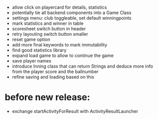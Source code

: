 - allow click on playercard for details, statistics
- potentially tie all backend components into a Game Class
- settings menu: club toggleable, set default winningpoints
- mark statistics and winner in table 
- scoresheet switch button in header
- retry layouting switch button smaller
- reset game option
- add more final keywords to mark immutability
- find good statistics library
- expand load game to allow to continue the game
- save player names
- introduce Inning class that can return Strings and deduce more info from the player score and the ballnumber
- refine saving and loading based on this

# before new release:
- exchange startActivityForResult with ActivityResultLauncher
